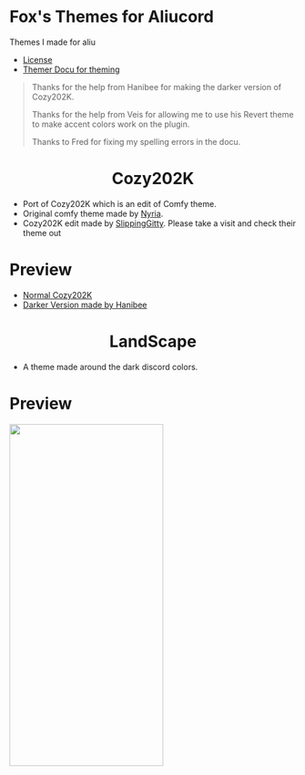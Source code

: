 # Fox's Themes for Aliucord
Themes I made for aliu
* [License](https://github.com/GangsterFox/AliuFox-themes/blob/main/LICENSE)
* [Themer Docu for theming](https://github.com/GangsterFox/AliuFox-themes/blob/main/ThemerDocu.md)

> Thanks for the help from Hanibee for making the darker version of Cozy202K.
> 
> Thanks for the help from Veis for allowing me to use his Revert theme to make accent colors work on the plugin.
> 
> Thanks to Fred for fixing my spelling errors in the docu.

<h1 align="center">Cozy202K</h1>

* Port of Cozy202K which is an edit of Comfy theme.
* Original comfy theme made by [Nyria](https://github.com/NYRI4/Comfy). 
* Cozy202K edit made by [SlippingGitty](https://github.com/SlippingGitty/Cozy202K). Please take a visit and check their theme out

# Preview
* [Normal Cozy202K](https://cdn.discordapp.com/attachments/590317150959566849/871493267492069456/1626554812213_1.png)
* [Darker Version made by Hanibee](https://cdn.discordapp.com/attachments/590317150959566849/872122187509805066/Screenshot_20210803-162204.jpg)

<h1 align="center">LandScape</h1>

* A theme made around the dark discord colors. 




# Preview
<img src="https://cdn.discordapp.com/attachments/590317150959566849/874287908318756874/Screenshot_20210809-154744.jpg" width="270" height="600">
